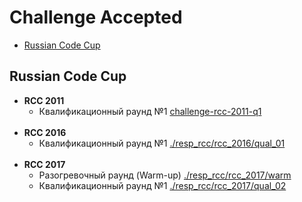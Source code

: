 <h1>Challenge Accepted</h1>
<ul>
  <li><a href="#rcc">Russian Code Cup</a></li>
</ul>


<a name="rcc"></a><h2>Russian Code Cup</h2>
<ul>
  <li>
    <strong>RCC 2011</strong>
    <ul>
      <li>Квалификационный раунд №1 <a href="https://github.com/victorivanovspb/challenge-rcc-2011-q1">challenge-rcc-2011-q1</a></li>
    </ul>
    <br />
  </li>
  
  <li>
    <strong>RCC 2016</strong>
    <ul type="a">
      <li>Квалификационный раунд №1 <a href="./resp_rcc/rcc_2016/qual_01">./resp_rcc/rcc_2016/qual_01</a></li>
    </ul>
    <br />
  </li>
  
  <li>
    <strong>RCC 2017</strong>
    <ul>
      <li>Разогревочный раунд (Warm-up) <a href="./resp_rcc/rcc_2017/warm">./resp_rcc/rcc_2017/warm</a></li>
      <li>Квалификационный раунд №1 <a href="./resp_rcc/rcc_2017/qual_02">./resp_rcc/rcc_2017/qual_02</a></li>
    </ul>
    <br />
  </li>
</ul>
